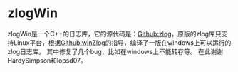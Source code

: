 # zlogWin
zlogWin是一个C++的日志库，它的源代码是：[Github:zlog](https://github.com/HardySimpson/zlog)，原版的zlog库只支持Linux平台，根据[Github:winZlog](https://github.com/lopsd07/WinZlog)的指导，编译了一版在windows上可以运行的zlog日志库。
其中修复了几个bug，比如在windows上不能转存等。
在此谢谢HardySimpson和lopsd07。


